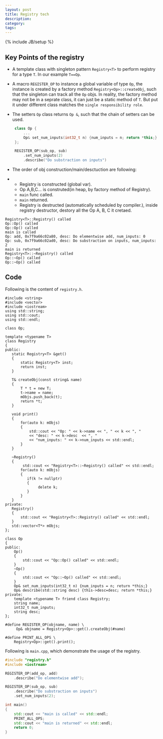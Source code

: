```yaml
---
layout: post
title: Registry tech
description: 
category: 
tags: 
---
```

{% include JB/setup %}

## Key Points of the registry

- A template class with singleton pattern `Registry<T>` to perform registry for a type `T`.
  In our example `T==Op`.

- A macro `REGISTER_OP` to instance a global variable of type `Op`, the instance is created by a factory method `Registry<Op>::createObj`, such that the singleton can track all the `Op` objs.
  In reality, the factory method may not be in a seprate class, it can just be a static method of `T`. But put it under different 
  class matches the `single responsibility role`.

- The setters `Op` class returns `Op &`, such that the chain of setters can be used.

   ``` cpp
    class Op {
        ...
        Op& set_num_inputs(int32_t n) {num_inputs = n; return *this;}
    };

    REGISTER_OP(sub_op, sub)
        .set_num_inputs(2)
        .describe("Do substraction on inputs")
    ```

- The order of obj construction/main/desctuction are following:
-
    + Registry is constructed (global var).
    + Op A,B,C... is construted(in heap, by factory method of Registry).
    + `main` func called.
    + `main` returned.
    + Registry is destructed (automatically scheduled by compiler.), inside registry destructor, destory 
        all the Op A, B, C it cretaed.

```text
Registry<T>::Registry() called
Op::Op() called
Op::Op() called
main is called
Op: add, 0x7f9a66c02a80, desc: Do elementwise add, num_inputs: 0
Op: sub, 0x7f9a66c02ad0, desc: Do substraction on inputs, num_inputs: 2
main is returned
Registry<T>::~Registry() called
Op::~Op() called
Op::~Op() called
```
## Code

Following is the content of `registry.h`.
```
#include <string>
#include <vector>
#include <iostream>
using std::string;
using std::cout;
using std::endl;

class Op;

template <typename T>
class Registry
{
public:
   static Registry<T> &get()
   {
       static Registry<T> inst;
       return inst;
   }

   T& createObj(const string& name)
   {
       T * t = new T;
       t->name = name;
       mObjs.push_back(t);
       return *t;
   }

   void print()
   {
       for(auto k: mObjs)
       {
           std::cout << "Op: " << k->name << ", " << k << ", "
           << "desc: " << k->desc  << ", " 
           << "num_inputs: " << k->num_inputs << std::endl;
       } 
   }

   ~Registry()
   {
        std::cout << "Registry<T>::~Registry() called" << std::endl;
       for(auto k: mObjs)
       {
          if(k != nullptr)
          {
               delete k;
          } 
       }
   }
private:
   Registry()
   {
       std::cout << "Registry<T>::Registry() called" << std::endl;
   }
   std::vector<T*> mObjs;    
};

class Op
{
public:
    Op()
    {
        std::cout << "Op::Op() called" << std::endl;
    }
    ~Op()
    {
        std::cout << "Op::~Op() called" << std::endl;
    }
    Op& set_num_inputs(int32_t n) {num_inputs = n; return *this;}
    Op& describe(std::string desc) {this->desc=desc; return *this;}
private:
    template <typename T> friend class Registry;
    string name;
    int32_t num_inputs;
    string desc;
};

#define REGISTER_OP(objname, name) \
     Op& objname = Registry<Op>::get().createObj(#name)

#define PRINT_ALL_OPS \
    Registry<Op>::get().print();

```

Following is `main.cpp`, which demonstrate the usage of the registry.

```cpp
#include "registry.h"
#include <iostream>

REGISTER_OP(add_op, add)
    .describe("Do elementwise add");

REGISTER_OP(sub_op, sub)
    .describe("Do substraction on inputs")
    .set_num_inputs(2);

int main()
{
    std::cout << "main is called" << std::endl;
    PRINT_ALL_OPS;
    std::cout << "main is returned" << std::endl;
    return 0;
}
```